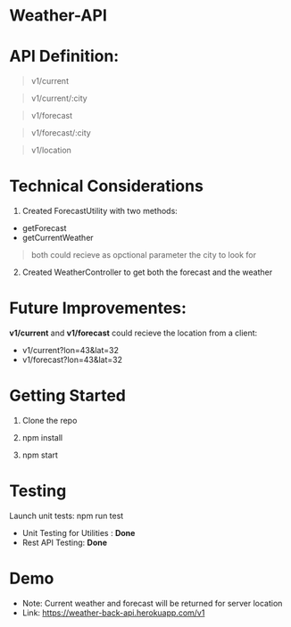 # Weather-API

# API Definition: 

> v1/current

 > v1/current/:city

> v1/forecast

> v1/forecast/:city

> v1/location


# Technical Considerations 
1. Created ForecastUtility with two methods: 
- getForecast
- getCurrentWeather

> both could recieve as opctional parameter the city to look for


2. Created WeatherController to get both the forecast and the weather

# Future Improvementes: 
**v1/current** and **v1/forecast** could recieve the location from a client:

- v1/current?lon=43&lat=32
- v1/forecast?lon=43&lat=32


# Getting Started

1. Clone the repo

2. npm install

3. npm start 


# Testing

Launch unit tests: npm run test

- Unit Testing for Utilities : **Done**
- Rest API Testing: **Done**

# Demo
- Note: Current weather and forecast will be returned for server location
- Link: https://weather-back-api.herokuapp.com/v1
